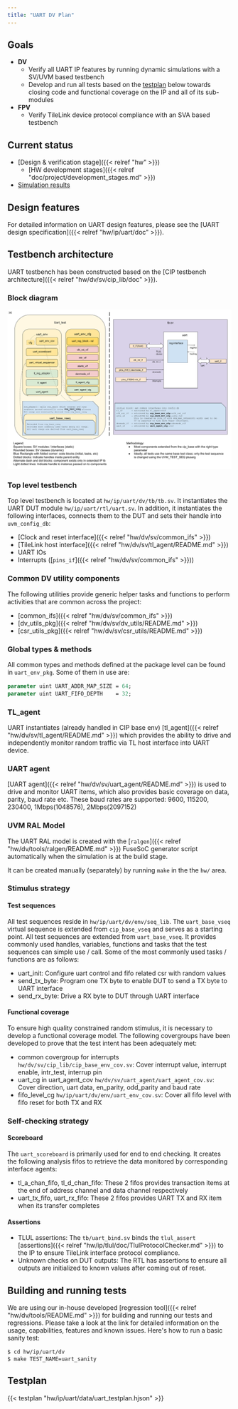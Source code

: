```yaml
---
title: "UART DV Plan"
---
```



## Goals
* **DV**
  * Verify all UART IP features by running dynamic simulations with a SV/UVM based testbench
  * Develop and run all tests based on the [testplan](#testplan) below towards closing code and functional coverage on the IP and all of its sub-modules
* **FPV**
  * Verify TileLink device protocol compliance with an SVA based testbench

## Current status
* [Design & verification stage]({{< relref "hw" >}})
  * [HW development stages]({{< relref "doc/project/development_stages.md" >}})
* [Simulation results](https://reports.opentitan.org/hw/ip/uart/dv/latest/results.html)

## Design features
For detailed information on UART design features, please see the [UART design specification]({{< relref "hw/ip/uart/doc" >}}).

## Testbench architecture
UART testbench has been constructed based on the
[CIP testbench architecture]({{< relref "hw/dv/sv/cip_lib/doc" >}}).

### Block diagram
![Block diagram](tb.svg)

### Top level testbench
Top level testbench is located at `hw/ip/uart/dv/tb/tb.sv`. It instantiates the UART DUT module `hw/ip/uart/rtl/uart.sv`.
In addition, it instantiates the following interfaces, connects them to the DUT and sets their handle into `uvm_config_db`:
* [Clock and reset interface]({{< relref "hw/dv/sv/common_ifs" >}})
* [TileLink host interface]({{< relref "hw/dv/sv/tl_agent/README.md" >}})
* UART IOs
* Interrupts ([`pins_if`]({{< relref "hw/dv/sv/common_ifs" >}}))

### Common DV utility components
The following utilities provide generic helper tasks and functions to perform activities that are common across the project:
* [common_ifs]({{< relref "hw/dv/sv/common_ifs" >}})
* [dv_utils_pkg]({{< relref "hw/dv/sv/dv_utils/README.md" >}})
* [csr_utils_pkg]({{< relref "hw/dv/sv/csr_utils/README.md" >}})

### Global types & methods
All common types and methods defined at the package level can be found in
`uart_env_pkg`. Some of them in use are:
```systemverilog
parameter uint UART_ADDR_MAP_SIZE = 64;
parameter uint UART_FIFO_DEPTH    = 32;
```

### TL_agent
UART instantiates (already handled in CIP base env) [tl_agent]({{< relref "hw/dv/sv/tl_agent/README.md" >}})
which provides the ability to drive and independently monitor random traffic via
TL host interface into UART device.

### UART agent
[UART agent]({{< relref "hw/dv/sv/uart_agent/README.md" >}}) is used to drive and monitor UART items, which also provides basic coverage on
data, parity, baud rate etc.
These baud rates are supported: 9600, 115200, 230400, 1Mbps(1048576), 2Mbps(2097152)

### UVM RAL Model
The UART RAL model is created with the [`ralgen`]({{< relref "hw/dv/tools/ralgen/README.md" >}}) FuseSoC generator script automatically when the simulation is at the build stage.

It can be created manually (separately) by running `make` in the the `hw/` area.

### Stimulus strategy
#### Test sequences
All test sequences reside in `hw/ip/uart/dv/env/seq_lib`.
The `uart_base_vseq` virtual sequence is extended from `cip_base_vseq` and serves as a starting point.
All test sequences are extended from `uart_base_vseq`.
It provides commonly used handles, variables, functions and tasks that the test sequences can simple use / call.
Some of the most commonly used tasks / functions are as follows:
* uart_init:    Configure uart control and fifo related csr with random values
* send_tx_byte: Program one TX byte to enable DUT to send a TX byte to UART interface
* send_rx_byte: Drive a RX byte to DUT through UART interface

#### Functional coverage
To ensure high quality constrained random stimulus, it is necessary to develop a functional coverage model.
The following covergroups have been developed to prove that the test intent has been adequately met:
* common covergroup for interrupts `hw/dv/sv/cip_lib/cip_base_env_cov.sv`: Cover interrupt value, interrupt enable, intr_test, interrup pin
* uart_cg in uart_agent_cov `hw/dv/sv/uart_agent/uart_agent_cov.sv`:       Cover direction, uart data, en_parity, odd_parity and baud rate
* fifo_level_cg `hw/ip/uart/dv/env/uart_env_cov.sv`:                       Cover all fifo level with fifo reset for both TX and RX

### Self-checking strategy
#### Scoreboard
The `uart_scoreboard` is primarily used for end to end checking.
It creates the following analysis fifos to retrieve the data monitored by corresponding interface agents:
* tl_a_chan_fifo, tl_d_chan_fifo: These 2 fifos provides transaction items at the end of address channel and
  data channel respectively
* uart_tx_fifo, uart_rx_fifo:     These 2 fifos provides UART TX and RX item when its transfer completes

#### Assertions
* TLUL assertions: The `tb/uart_bind.sv` binds the `tlul_assert` [assertions]({{< relref "hw/ip/tlul/doc/TlulProtocolChecker.md" >}}) to the IP to ensure TileLink interface protocol compliance.
* Unknown checks on DUT outputs: The RTL has assertions to ensure all outputs are initialized to known values after coming out of reset.

## Building and running tests
We are using our in-house developed [regression tool]({{< relref "hw/dv/tools/README.md" >}}) for building and running our tests and regressions.
Please take a look at the link for detailed information on the usage, capabilities, features and known issues.
Here's how to run a basic sanity test:
```console
$ cd hw/ip/uart/dv
$ make TEST_NAME=uart_sanity
```

## Testplan
{{< testplan "hw/ip/uart/data/uart_testplan.hjson" >}}
